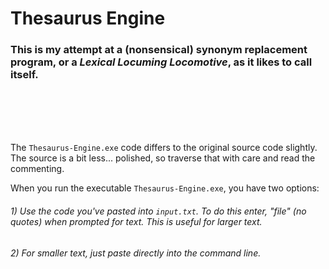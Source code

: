 # Thesaurus Engine
### This is my attempt at a (nonsensical) synonym replacement program, or a *Lexical Locuming Locomotive*, as it likes to call itself.

<br/>
<br/>
<br/>
<br/>

The `Thesaurus-Engine.exe` code differs to the original source code slightly. The source is a bit less... polished, so traverse that with care and read the commenting.

When you run the executable `Thesaurus-Engine.exe`, you have two options:
###### 1) Use the code you've pasted into `input.txt`. To do this enter, "file" (no quotes) when prompted for text. This is useful for larger text.
###### 2) For smaller text, just paste directly into the command line.
